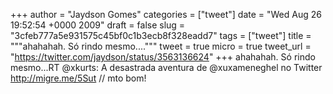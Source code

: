 
+++
author = "Jaydson Gomes"
categories = ["tweet"]
date = "Wed Aug 26 19:52:54 +0000 2009"
draft = false
slug = "3cfeb777a5e931575c45bf0c1b3ecb8f328eadd7"
tags = ["tweet"]
title = """ahahahah. Só rindo mesmo...."""
tweet = true
micro = true
tweet_url = "https://twitter.com/jaydson/status/3563136624"
+++
ahahahah. Só rindo mesmo...RT @xkurts: A desastrada aventura de @xuxameneghel no Twitter http://migre.me/5Sut // mto bom!

